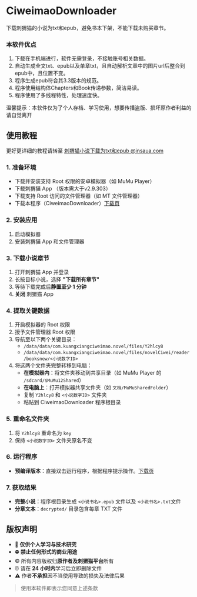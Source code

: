 # CiweimaoDownloader

下载刺猬猫的小说为txt和epub，避免书本下架，不能下载未购买章节。

### 本软件优点
   1. 下载在手机端进行，软件无需登录，不接触账号相关数据。
   2. 自动生成全文txt、epub以及单章txt，且自动解析文章中的图片url后整合到epub中，且位置不变。
   3. 程序生成epub符合其3.3版本的规范。
   4. 程序使用结构体Chapters和Book传递参数，简洁易读。
   5. 程序使用了多线程特性，处理速度快。

温馨提示：本软件仅为了个人存档、学习使用，想要传播盗版、损坏原作者利益的请自觉离开

## 使用教程

更好更详细的教程请转至 [刺猬猫小说下载为txt和epub @insaua.com](https://www.insaua.com/2025/07/14/%E5%88%BA%E7%8C%AC%E7%8C%AB%E5%B0%8F%E8%AF%B4%E4%B8%8B%E8%BD%BD%E4%B8%BAtxt%E5%92%8Cepub/)

### 1. 准备环境
* 下载并安装支持 Root 权限的安卓模拟器（如 MuMu Player）
* 下载刺猬猫 App （版本需大于v2.9.303）
* 下载支持 Root 访问的文件管理器（如 MT 文件管理器）
* 下载本程序（CiweimaoDownloader）[下载页](https://github.com/Eason3Blue/CiweimaoDownloader/releases/latest)

### 2. 安装应用
1. 启动模拟器
2. 安装刺猬猫 App 和文件管理器

### 3. 下载小说章节
1. 打开刺猬猫 App 并登录
2. 长按目标小说，选择 **"下载所有章节"**
3. 等待下载完成后**静置至少 1 分钟**
4. **关闭** 刺猬猫 App

### 4. 提取关键数据
1. 开启模拟器的 Root 权限
2. 授予文件管理器 Root 权限
3. 导航至以下两个关键目录：
   - `/data/data/com.kuangxiangciweimao.novel/files/Y2hlcy8`
   - `/data/data/com.kuangxiangciweimao.novel/files/novelCiwei/reader/booksnew/<小说数字ID>`
4. 将这两个文件夹完整转移到电脑：
   - **在模拟器内**：将文件夹移动到共享目录（如 MuMu Player 的 `/sdcard/$MuMu12Shared`）
   - **在电脑上**：打开模拟器共享文件夹（如 `文档/MuMuSharedFolder`）
   - 复制 `Y2hlcy8` 和 `<小说数字ID>` 文件夹
   - 粘贴到 CiweimaoDownloader 程序根目录

### 5. 重命名文件夹
1. 将 `Y2hlcy8` 重命名为 `key`
2. 保持 `<小说数字ID>` 文件夹原名不变

### 6. 运行程序
* **预编译版本**：直接双击运行程序，根据程序提示操作。[下载页](https://github.com/Eason3Blue/CiweimaoDownloader/releases/latest)

### 7. 获取结果
* **完整小说**：程序根目录生成 `<小说书名>.epub` 文件以及 `<小说书名>.txt`文件
* **分章文本**：`decrypted/` 目录包含每章 TXT 文件

## 版权声明

* 📖 **仅供个人学习与技术研究**  
* ⛔ **禁止任何形式的商业用途**  
* ©️ 所有内容版权归**原作者及刺猬猫平台**所有  
* ⏰ 请在 **24 小时内**学习后立即删除文件  
* ⚠️ 作者**不承担**因不当使用导致的损失及法律后果  

> 使用本软件即表示您同意上述条款
